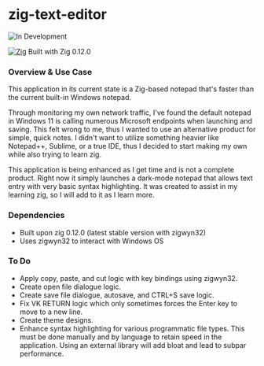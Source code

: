 # zig-text-editor

![In Development](https://img.shields.io/badge/status-In%20Development-yellow)

[![Zig](https://img.shields.io/badge/Zig-F7A41D?logo=zig&logoColor=fff)](#) Built with Zig 0.12.0 	


### Overview & Use Case
This application in its current state is a Zig-based notepad that's faster than the current built-in Windows notepad. 

Through monitoring my own network traffic, I've found the default notepad in Windows 11 is calling numerous Microsoft endpoints when launching and saving. This felt wrong to me, thus I wanted to use an alternative product for simple, quick notes. I didn't want to utilize something heavier like Notepad++, Sublime, or a true IDE, thus I decided to start making my own while also trying to learn zig.

This application is being enhanced as I get time and is not a complete product. Right now it simply launches a dark-mode notepad that allows text entry with very basic syntax highlighting. It was created to assist in my learning zig, so I will add to it as I learn more.

### Dependencies
- Built upon zig 0.12.0 (latest stable version with zigwyn32)
- Uses zigwyn32 to interact with Windows OS
 
### To Do
- Apply copy, paste, and cut logic with key bindings using zigwyn32.
- Create open file dialogue logic.
- Create save file dialogue, autosave, and CTRL+S save logic.
- Fix VK RETURN logic which only sometimes forces the Enter key to move to a new line.
- Create theme designs.
- Enhance syntax highlighting for various programmatic file types. This must be done manually and by language to retain speed in the application. Using an external library will add bloat and lead to subpar performance. 
